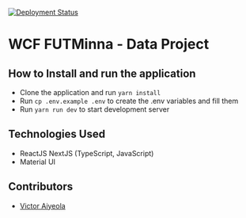 [![Deployment Status](https://img.shields.io/endpoint?url=https://devx.sh/api/deployment)](https://devx.sh)

# WCF FUTMinna - Data Project

## How to Install and run the application

- Clone the application and run `yarn install`
- Run `cp .env.example .env` to create the .env variables and fill them
- Run `yarn run dev` to start development server

## Technologies Used

- ReactJS NextJS (TypeScript, JavaScript)
- Material UI

## Contributors

- [Victor Aiyeola](https://github.com/aiyeola)
